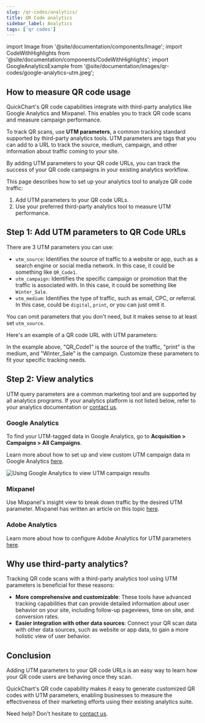 ```yaml
---
slug: /qr-codes/analytics/
title: QR Code analytics
sidebar_label: Analytics
tags: ['qr codes']
---
```


import Image from '@site/documentation/components/Image';
import CodeWithHighlights from '@site/documentation/components/CodeWithHighlights';
import GoogleAnalyticsExample from '@site/documentation/images/qr-codes/google-analytics-utm.jpeg';

## How to measure QR code usage

QuickChart's QR code capabilities integrate with third-party analytics like Google Analytics and Mixpanel. This enables you to track QR code scans and measure campaign performance.

To track QR scans, use **UTM parameters**, a common tracking standard supported by third-party analytics tools. UTM parameters are tags that you can add to a URL to track the source, medium, campaign, and other information about traffic coming to your site.

By adding UTM parameters to your QR code URLs, you can track the success of your QR code campaigns in your existing analytics workflow.

This page describes how to set up your analytics tool to analyze QR code traffic:

1. Add UTM parameters to your QR code URLs.
2. Use your preferred third-party analytics tool to measure UTM performance.

## Step 1: Add UTM parameters to QR Code URLs

There are 3 UTM parameters you can use:

- `utm_source`: Identifies the source of traffic to a website or app, such as a search engine or social media network. In this case, it could be something like `QR_Code1`.
- `utm_campaign`: Identifies the specific campaign or promotion that the traffic is associated with. In this case, it could be something like `Winter_Sale`.
- `utm_medium`: Identifies the type of traffic, such as email, CPC, or referral. In this case, could be `digital`, `print`, or you can just omit it.

You can omit parameters that you don't need, but it makes sense to at least set `utm_source`.

Here's an example of a QR code URL with UTM parameters:

<CodeWithHighlights wrap code="https://quickchart.io/qr?text=https://example.com**&utm_source=**QR_Code1**&utm_campaign=**Winter_Sale**&utm_medium=**print" />

In the example above, "QR_Code1" is the source of the traffic, "print" is the medium, and "Winter_Sale" is the campaign. Customize these parameters to fit your specific tracking needs.

## Step 2: View analytics

UTM query parameters are a common marketing tool and are supported by all analytics programs. If your analytics platform is not listed below, refer to your analytics documentation or [contact us](https://quickchart.io/contact/).

### Google Analytics

To find your UTM-tagged data in Google Analytics, go to **Acquisition > Campaigns > All Campaigns**.

Learn more about how to set up and view custom UTM campaign data in Google Analytics [here](https://support.google.com/analytics/answer/1033863?hl=en#zippy=%2Cin-this-article).

<Image noBorder src={GoogleAnalyticsExample} alt="Using Google Analytics to view UTM campaign results" />

### Mixpanel

Use Mixpanel's insight view to break down traffic by the desired UTM parameter. Mixpanel has written an article on this topic [here](https://help.mixpanel.com/hc/en-us/articles/115004561786-Track-UTM-Tags).

### Adobe Analytics

Learn more about how to configure Adobe Analytics for UTM parameters [here](https://medium.com/@factivateapp/the-complete-guide-to-using-utm-parameters-in-adobe-analytics-dfce81b91938).

## Why use third-party analytics?

Tracking QR code scans with a third-party analytics tool using UTM parameters is beneficial for these reasons:

- **More comprehensive and customizable**: These tools have advanced tracking capabilities that can provide detailed information about user behavior on your site, including follow-up pageviews, time on site, and conversion rates.
- **Easier integration with other data sources**: Connect your QR scan data with other data sources, such as website or app data, to gain a more holistic view of user behavior.

## Conclusion

Adding UTM parameters to your QR code URLs is an easy way to learn how your QR code users are behaving once they scan.

QuickChart's QR code capability makes it easy to generate customized QR codes with UTM parameters, enabling businesses to measure the effectiveness of their marketing efforts using their existing analytics suite.

Need help? Don't hesitate to [contact us](https://quickchart.io/contact/).
